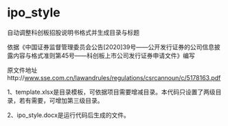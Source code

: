 # ipo_style
自动调整科创板招股说明书格式并生成目录与标题

依据《中国证券监督管理委员会公告[2020]39号——公开发行证券的公司信息披露内容与格式准则第45号——科创板上市公司发行证券申请文件》编写

原文件地址http://www.sse.com.cn/lawandrules/regulations/csrcannoun/c/5178163.pdf

1、template.xlsx是目录模板，可依据项目需要增减目录。本代码只设置了两级目录，若有需要，可增加第三级目录。

2、ipo_style.docx是运行代码后生成的文件。
